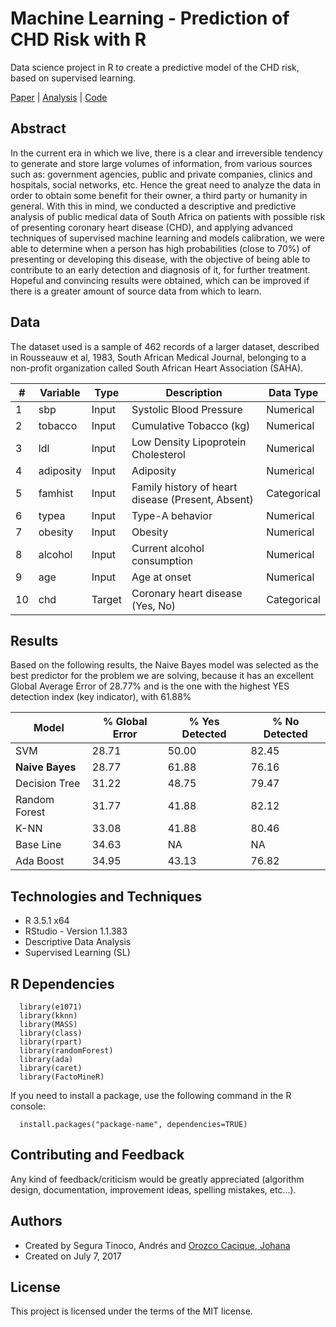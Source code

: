 # Machine Learning - Prediction of CHD Risk with R
Data science project in R to create a predictive model of the CHD risk, based on supervised learning.

<a href="https://github.com/ansegura7/ML_CHD_Prediction/blob/master/paper/CHD_Prediction_using_ML_techniques.pdf" target="_blank">Paper</a> | <a href="https://ansegura7.github.io/ML_CHD_Prediction/code/CHD_Prediction_using_ML.html" target="_blank">Analysis</a> | <a href="https://github.com/ansegura7/ML_CHD_Prediction" target="_blank">Code</a>

## Abstract
In the current era in which we live, there is a clear and irreversible tendency to generate and store large volumes of information, from various sources such as: government agencies, public and private companies, clinics and hospitals, social networks, etc. Hence the great need to analyze the data in order to obtain some benefit for their owner, a third party or humanity in general. With this in mind, we conducted a descriptive and predictive analysis of public medical data of South Africa on patients with possible risk of presenting coronary heart disease (CHD), and applying advanced techniques of supervised machine learning and models calibration, we were able to determine when a person has high probabilities (close to 70%) of presenting or developing this disease, with the objective of being able to contribute to an early detection and diagnosis of it, for further treatment. Hopeful and convincing results were obtained, which can be improved if there is a greater amount of source data from which to learn.

## Data
The dataset used is a sample of 462 records of a larger dataset, described in Rousseauw et al, 1983, South African Medical Journal, belonging to a non-profit organization called South African Heart Association (SAHA).

| # | Variable | Type | Description | Data Type |
|---|---|---|---|---|
| 1 | sbp | Input | Systolic Blood Pressure | Numerical |
| 2 | tobacco | Input | Cumulative Tobacco (kg) | Numerical |
| 3 | ldl | Input | Low Density Lipoprotein Cholesterol | Numerical |
| 4 | adiposity | Input | Adiposity | Numerical |
| 5 | famhist | Input | Family history of heart disease (Present, Absent) | Categorical |
| 6 | typea | Input | Type-A behavior | Numerical |
| 7 | obesity | Input | Obesity | Numerical |
| 8 | alcohol | Input | Current alcohol consumption | Numerical |
| 9 | age | Input | Age at onset | Numerical |
| 10 | chd | Target | Coronary heart disease (Yes, No) | Categorical |

## Results

Based on the following results, the Naive Bayes model was selected as the best predictor for the problem we are solving, because it has an excellent Global Average Error of 28.77% and is the one with the highest YES detection index (key indicator), with 61.88%

| Model | % Global Error | % Yes Detected |  % No Detected |
|---|---|---|---|
| SVM | 28.71 | 50.00 | 82.45 |
| **Naive Bayes** | 28.77 | 61.88 | 76.16 |
| Decision Tree | 31.22 | 48.75 | 79.47 |
| Random Forest | 31.77 | 41.88 | 82.12 |
| K-NN | 33.08 | 41.88 | 80.46 |
| Base Line | 34.63 | NA | NA |
| Ada Boost | 34.95 | 43.13 | 76.82 |

## Technologies and Techniques
- R 3.5.1 x64
- RStudio - Version 1.1.383
- Descriptive Data Analysis
- Supervised Learning (SL)

## R Dependencies

```
  library(e1071)
  library(kknn)
  library(MASS)
  library(class)
  library(rpart)
  library(randomForest)
  library(ada)
  library(caret)
  library(FactoMineR)
```

If you need to install a package, use the following command in the R console:
```
  install.packages("package-name", dependencies=TRUE)
```

## Contributing and Feedback
Any kind of feedback/criticism would be greatly appreciated (algorithm design, documentation, improvement ideas, spelling mistakes, etc...).

## Authors
- Created by Segura Tinoco, Andrés and <a href="https://github.com/JohannaOrozco" target="_blank">Orozco Cacique, Johana</a>
- Created on July 7, 2017

## License
This project is licensed under the terms of the MIT license.
